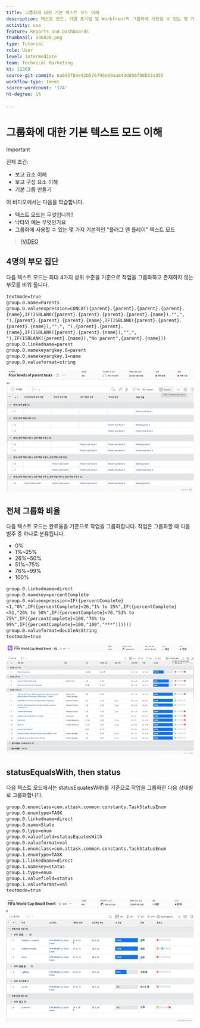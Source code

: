 ```yaml
---
title: 그룹화에 대한 기본 텍스트 모드 이해
description: 텍스트 모드, 카멜 표기법 및 Workfront의 그룹화에 사용할 수 있는 몇 가지 기본 "플러그인 및 재생" 텍스트 모드를 알아봅니다.
activity: use
feature: Reports and Dashboards
thumbnail: 336820.png
type: Tutorial
role: User
level: Intermediate
team: Technical Marketing
kt: 11369
source-git-commit: 6a695f84e92b576795e69aa843dd96f88b53a355
workflow-type: tm+mt
source-wordcount: '174'
ht-degree: 1%

---
```



# 그룹화에 대한 기본 텍스트 모드 이해

>[!IMPORTANT]
>
>전제 조건:
>
>* 보고 요소 이해
>* 보고 구성 요소 이해
>* 기본 그룹 만들기


이 비디오에서는 다음을 학습합니다.

* 텍스트 모드는 무엇입니까?
* 낙타의 예는 무엇인가요
* 그룹화에 사용할 수 있는 몇 가지 기본적인 &quot;플러그 앤 플레이&quot; 텍스트 모드

>[!VIDEO](https://video.tv.adobe.com/v/3410641/?quality=12)

## 4명의 부모 집단

다음 텍스트 모드는 최대 4가지 상위 수준을 기준으로 작업을 그룹화하고 존재하지 않는 부모를 비워 둡니다.

```
textmode=true
group.0.name=Parents
group.0.valueexpression=CONCAT({parent}.{parent}.{parent}.{parent}.{name},IF(ISBLANK({parent}.{parent}.{parent}.{parent}.{name}),"",", "),{parent}.{parent}.{parent}.{name},IF(ISBLANK({parent}.{parent}.{parent}.{name}),"",", "),{parent}.{parent}.{name},IF(ISBLANK({parent}.{parent}.{name}),"",", "),IF(ISBLANK({parent}.{name}),"No parent",{parent}.{name}))
group.0.linkedname=parent
group.0.namekeyargkey.0=parent
group.0.namekeyargkey.1=name
group.0.valueformat=string
```

![4명의 부모별로 그룹화된 프로젝트 작업을 보여주는 화면 이미지입니다](assets/4-parents-grouping.png)


## 전체 그룹화 비율

다음 텍스트 모드는 완료율을 기준으로 작업을 그룹화합니다. 작업은 그룹화할 때 다음 범주 중 하나로 분류됩니다.

* 0%
* 1%~25%
* 26%~50%
* 51%~75%
* 76%~99%
* 100%

```
group.0.linkedname=direct
group.0.namekey=percentComplete
group.0.valueexpression=IF({percentComplete}<1,"0%",IF({percentComplete}<26,"1% to 25%",IF({percentComplete}<51,"26% to 50%",IF({percentComplete}<76,"51% to 75%",IF({percentComplete}<100,"76% to 99%",IF({percentComplete}=100,"100","***"))))))
group.0.valueformat=doubleAsString
textmode=true
```

![완료율별로 그룹화된 프로젝트 작업을 보여주는 화면 이미지입니다](assets/percent-complete-grouping.png)

## statusEqualsWith, then status

다음 텍스트 모드에서는 statusEquatesWith를 기준으로 작업을 그룹화한 다음 상태별로 그룹화합니다.

```
group.0.enumclass=com.attask.common.constants.TaskStatusEnum
group.0.enumtype=TASK
group.0.linkedname=direct
group.0.name=State
group.0.type=enum
group.0.valuefield=statusEquatesWith
group.0.valueformat=val
group.1.enumclass=com.attask.common.constants.TaskStatusEnum
group.1.enumtype=TASK
group.1.linkedname=direct
group.1.namekey=status
group.1.type=enum
group.1.valuefield=status
group.1.valueformat=val
textmode=true
```

![statusEquatesWith로 그룹화된 프로젝트 작업을 보여주는 화면 이미지입니다.](assets/status-equates-with.png)


